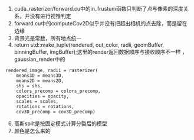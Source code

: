 1. cuda_rasterizer/forward.cu中的in_frustum函数只判断了点与像素的深度关系，并没有进行视锥判定
3. forward.cu中的computeCov2D似乎并没有把超出相机的点去除，而是留在边缘
4. 背景光是常数，所有地点统一
5.   return std::make_tuple(rendered, out_color, radii, geomBuffer, binningBuffer, imgBuffer);这里的render返回数据顺序与接收顺序不一样  ，gaussian_render中的

    rendered_image, radii = rasterizer(
        means3D = means3D,
        means2D = means2D,
        shs = shs,
        colors_precomp = colors_precomp,
        opacities = opacity,
        scales = scales,
        rotations = rotations,
        cov3D_precomp = cov3D_precomp)
6. 高斯spilt是按固定模式计算分裂后的模型
7. 颜色是怎么来的